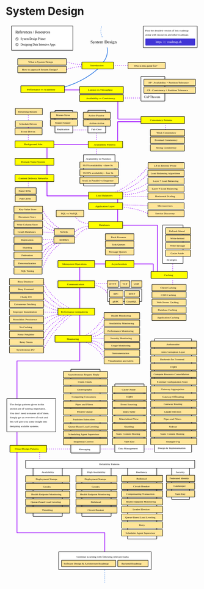 # System Design

<link href="style/main.css" rel="stylesheet">

<svg xmlns="http://www.w3.org/2000/svg" xmlns:xlink="http://www.w3.org/1999/xlink" viewBox="247 116 1238 3593" style="font-family: balsamiq"><path d="M464.78787878787875 2836Q464.78787878787875 2893.5 464.78787878787875 2951" fill="none" stroke="rgb(153,0,255)" stroke-width="4" stroke-linecap="round" stroke-linejoin="round" stroke-dasharray="0.8 12"></path><path d="M424.78787878787875 2838Q860.8939393939391 2838 1297 2838" fill="none" stroke="rgb(153,0,255)" stroke-width="4" stroke-linecap="round" stroke-linejoin="round" stroke-dasharray="0.8 12"></path><path d="M319 2272.666666666667Q319 2823.9469841596074 319 3375.2273016525473" fill="none" stroke="rgb(153,0,255)" stroke-width="4" stroke-linecap="round" stroke-linejoin="round" stroke-dasharray="undefined"></path><path d="M741.9090909090909 2143.4848484848485Q850.386616005732 2185.269755245214 888.8787878787879 2276.8181818181815" fill="none" stroke="rgb(153,0,255)" stroke-width="4" stroke-linecap="round" stroke-linejoin="round" stroke-dasharray="0.8 12"></path><path d="M766.9090909090909 2144.242424242424Q848.8369196298547 2165.3680323802046 884.3333333333333 2228.333333333333" fill="none" stroke="rgb(153,0,255)" stroke-width="4" stroke-linecap="round" stroke-linejoin="round" stroke-dasharray="0.8 12"></path><path d="M776 2141.212121212121Q845.7166266873214 2141.8418456742347 886.6060606060605 2185.151515151515" fill="none" stroke="rgb(153,0,255)" stroke-width="4" stroke-linecap="round" stroke-linejoin="round" stroke-dasharray="0.8 12"></path><path d="M745.6969696969696 2114.6969696969695Q837.8003264165981 2070.3272732986907 886.6060606060605 1972.2727272727273" fill="none" stroke="rgb(153,0,255)" stroke-width="4" stroke-linecap="round" stroke-linejoin="round" stroke-dasharray="0.8 12"></path><path d="M757.8181818181818 2114.6969696969695Q843.6684190243075 2102.5521384058934 885.090909090909 2023.7878787878788" fill="none" stroke="rgb(153,0,255)" stroke-width="4" stroke-linecap="round" stroke-linejoin="round" stroke-dasharray="0.8 12"></path><path d="M772.9696969696969 2120.7575757575755Q841.0780880319513 2119.547031848864 885.090909090909 2076.8181818181815" fill="none" stroke="rgb(153,0,255)" stroke-width="4" stroke-linecap="round" stroke-linejoin="round" stroke-dasharray="0.8 12"></path><path d="M776 2131.3636363636365Q840.278650566838 2129.446568078086 904.5573011336762 2127.529499792535" fill="none" stroke="rgb(153,0,255)" stroke-width="4" stroke-linecap="round" stroke-linejoin="round" stroke-dasharray="0.8 12"></path><path d="M484.5567110446845 2209.1219128312077Q537.0389226598923 2082.138636306932 674.0714194772205 1974.0992284133338" fill="none" stroke="rgb(153,0,255)" stroke-width="4" stroke-linecap="round" stroke-linejoin="round" stroke-dasharray="0.8 12"></path><path d="M482.5567110446845 2159.1219128312077Q535.343706773731 2053.461994211986 659.4643654442305 1969.230210402337" fill="none" stroke="rgb(153,0,255)" stroke-width="4" stroke-linecap="round" stroke-linejoin="round" stroke-dasharray="0.8 12"></path><path d="M483.5567110446845 2114.1185466076086Q533.8999066747089 2017.6811902329334 651.3493354259027 1969.230210402337" fill="none" stroke="rgb(153,0,255)" stroke-width="4" stroke-linecap="round" stroke-linejoin="round" stroke-dasharray="0.8 12"></path><path d="M482.5567110446845 2060.1185466076086Q533.0491347207163 1992.9833222847024 628.6272513745848 1970.8532164060025" fill="none" stroke="rgb(153,0,255)" stroke-width="4" stroke-linecap="round" stroke-linejoin="round" stroke-dasharray="0.8 12"></path><path d="M479.31069903735334 2008.1823544903104Q544.1106575426805 1974.1265607445998 623.7582333635881 1969.230210402337" fill="none" stroke="rgb(153,0,255)" stroke-width="4" stroke-linecap="round" stroke-linejoin="round" stroke-dasharray="0.8 12"></path><path d="M485.5567110446845 1758.2490890229517Q541.6514893786986 1882.4032853573233 687.9621463757671 1949.3862250828558" fill="none" stroke="rgb(153,0,255)" stroke-width="4" stroke-linecap="round" stroke-linejoin="round" stroke-dasharray="0.8 12"></path><path d="M482.5567110446845 1801.2490890229517Q530.6887634798072 1898.4890253172216 649.018852670716 1947.6930384000275" fill="none" stroke="rgb(153,0,255)" stroke-width="4" stroke-linecap="round" stroke-linejoin="round" stroke-dasharray="0.8 12"></path><path d="M478.5151480061961 1853.2549423228297Q530.6168155643716 1926.4035844124423 633.7801725252613 1951.0794117656842" fill="none" stroke="rgb(153,0,255)" stroke-width="4" stroke-linecap="round" stroke-linejoin="round" stroke-dasharray="0.8 12"></path><path d="M484.17971704835 1905.9329762593802Q529.2274129175122 1941.9534178043496 609.1511793305981 1954.623156369347" fill="none" stroke="rgb(153,0,255)" stroke-width="4" stroke-linecap="round" stroke-linejoin="round" stroke-dasharray="0.8 12"></path><path d="M465.5151480061961 1958.2549423228297Q538.1446666702299 1960.4965643552523 610.7741853342637 1962.738186387675" fill="none" stroke="rgb(153,0,255)" stroke-width="4" stroke-linecap="round" stroke-linejoin="round" stroke-dasharray="0.8 12"></path><path d="M794.9853667503047 1785.019028986296Q871.9915150613789 1786.3895804757851 903.7267689958971 1843.4472451182562" fill="none" stroke="rgb(153,0,255)" stroke-width="4" stroke-linecap="round" stroke-linejoin="round" stroke-dasharray="0.8 12"></path><path d="M793.3623607466392 1773.6579869606371Q856.4598309401576 1774.593743376586 919.5573011336762 1775.5294997925348" fill="none" stroke="rgb(153,0,255)" stroke-width="4" stroke-linecap="round" stroke-linejoin="round" stroke-dasharray="0.8 12"></path><path d="M723 1650.6666666666667Q723 1961.2627918796497 723 2271.858917092633" fill="none" stroke="rgb(153,0,255)" stroke-width="4" stroke-linecap="round" stroke-linejoin="round" stroke-dasharray="undefined"></path><path d="M746 1650Q970.6024815929584 1650 1195 1650" fill="none" stroke="rgb(153,0,255)" stroke-width="4" stroke-linecap="round" stroke-linejoin="round" stroke-dasharray="undefined"></path><path d="M1196 1650.6666666666667Q1196 1680.8333333333335 1196 1711" fill="none" stroke="rgb(153,0,255)" stroke-width="4" stroke-linecap="round" stroke-linejoin="round" stroke-dasharray="undefined"></path><path d="M979 1571.6666666666667Q979 1611 979 1650.3333333333333" fill="none" stroke="rgb(153,0,255)" stroke-width="4" stroke-linecap="round" stroke-linejoin="round" stroke-dasharray="0.8 12"></path><path d="M1222 1403Q1222 1550.5 1222 1698" fill="none" stroke="rgb(153,0,255)" stroke-width="4" stroke-linecap="round" stroke-linejoin="round" stroke-dasharray="undefined"></path><path d="M947 1402Q1084.492629386246 1402 1222 1402" fill="none" stroke="rgb(153,0,255)" stroke-width="4" stroke-linecap="round" stroke-linejoin="round" stroke-dasharray="undefined"></path><path d="M1321 1626Q1321 1714.209149844964 1321 1802.418299689928" fill="none" stroke="rgb(153,0,255)" stroke-width="4" stroke-linecap="round" stroke-linejoin="round" stroke-dasharray="0.8 12"></path><g class="clickable-group" data-group-id="100-caching:client-caching"><rect x="1187.35" y="1781.35" width="220.3" height="41.3" rx="2" fill="rgb(255,229,153)" fill-opacity="1" stroke="rgb(0,0,0)" stroke-width="2.7"></rect><text x="1241" y="1807.5" fill="rgb(0,0,0)" font-style="normal" font-weight="normal" font-size="17px"><tspan>Client Caching</tspan></text></g><path d="M685.5713097023082 1503.8422715058941Q713.8694984646376 1431.1321549257175 813.3742793957689 1410.8946571833771" fill="none" stroke="rgb(153,0,255)" stroke-width="4" stroke-linecap="round" stroke-linejoin="round" stroke-dasharray="0.8 12"></path><path d="M473.09895630383306 1445Q521.2325422922793 1447.1198403975513 569.3661282807255 1449.2396807951027" fill="none" stroke="rgb(153,0,255)" stroke-width="4" stroke-linecap="round" stroke-linejoin="round" stroke-dasharray="0.8 12"></path><path d="M686.401199115902 1325.4160475832055Q700.7777371798961 1388.583845311813 797.6063805374847 1393.4669794979052" fill="none" stroke="rgb(153,0,255)" stroke-width="4" stroke-linecap="round" stroke-linejoin="round" stroke-dasharray="0.8 12"></path><path d="M477.07829278539646 1700.0729188848265Q511.77909625413133 1575.410397818491 614.1594930963596 1507.9917185738636" fill="none" stroke="rgb(153,0,255)" stroke-width="4" stroke-linecap="round" stroke-linejoin="round" stroke-dasharray="0.8 12"></path><path d="M473.07829278539646 1649.0729188848265Q506.55473203312584 1554.6085338809667 589.2628106885426 1507.9917185738636" fill="none" stroke="rgb(153,0,255)" stroke-width="4" stroke-linecap="round" stroke-linejoin="round" stroke-dasharray="0.8 12"></path><path d="M472.75873513102084 1599.4861892535587Q512.9315855967744 1528.382702200867 585.8795562554542 1502.6159843484886" fill="none" stroke="rgb(153,0,255)" stroke-width="4" stroke-linecap="round" stroke-linejoin="round" stroke-dasharray="0.8 12"></path><path d="M469.75873513102084 1549.4861892535587Q519.6966385978506 1503.0596390227797 584.2565502517886 1500.992978344823" fill="none" stroke="rgb(153,0,255)" stroke-width="4" stroke-linecap="round" stroke-linejoin="round" stroke-dasharray="0.8 12"></path><path d="M479.7174080941477 1290.5606922122615Q517.7076656106301 1380.8988655956443 614.1594930963596 1436.6212290047881" fill="none" stroke="rgb(153,0,255)" stroke-width="4" stroke-linecap="round" stroke-linejoin="round" stroke-dasharray="0.8 12"></path><path d="M478.05762926695985 1338.694278200708Q509.24343578933207 1399.5797384582027 579.3041377254157 1433.3016713504126" fill="none" stroke="rgb(153,0,255)" stroke-width="4" stroke-linecap="round" stroke-linejoin="round" stroke-dasharray="0.8 12"></path><path d="M476.39785043977207 1391.8072006707175Q514.5918368011046 1430.8311151297753 575.9845800710401 1439.9407866591637" fill="none" stroke="rgb(153,0,255)" stroke-width="4" stroke-linecap="round" stroke-linejoin="round" stroke-dasharray="0.8 12"></path><path d="M684.7414202887143 1451.5592384494782Q717.9571273247858 1409.700149293775 800.9259381918604 1405.08543128822" fill="none" stroke="rgb(153,0,255)" stroke-width="4" stroke-linecap="round" stroke-linejoin="round" stroke-dasharray="0.8 12"></path><path d="M464.77939864945745 1493.0537091291733Q526.1409804542885 1492.1543257260016 587.5025622591197 1491.2549423228297" fill="none" stroke="rgb(153,0,255)" stroke-width="4" stroke-linecap="round" stroke-linejoin="round" stroke-dasharray="0.8 12"></path><path d="M797.1878845072713 1389.3175324299357Q803.0291182923035 1395.1587662149677 808.8703520773356 1401" fill="none" stroke="rgb(153,0,255)" stroke-width="4" stroke-linecap="round" stroke-linejoin="round" stroke-dasharray="0.8 12"></path><path d="M970.2010516591098 1283.9239614394041Q1086.4907949511928 1289.2860809316562 1166.1569105615722 1328.291325719207" fill="none" stroke="rgb(153,0,255)" stroke-width="4" stroke-linecap="round" stroke-linejoin="round" stroke-dasharray="0.8 12"></path><path d="M975.7469721940852 1270.9834801911284Q1073.8086621357104 1272.9917400955642 1171.8703520773356 1275" fill="none" stroke="rgb(153,0,255)" stroke-width="4" stroke-linecap="round" stroke-linejoin="round" stroke-dasharray="0.8 12"></path><path d="M967 1226Q967 1315.096454355668 967 1404.1929087113358" fill="none" stroke="rgb(153,0,255)" stroke-width="4" stroke-linecap="round" stroke-linejoin="round" stroke-dasharray="undefined"></path><path d="M930.4552878251197 1199.4324337714243Q1083.9994551760608 1130.2083557552028 1172.62715118571 1012.7197757605875" fill="none" stroke="rgb(153,0,255)" stroke-width="4" stroke-linecap="round" stroke-linejoin="round" stroke-dasharray="0.8 12"></path><path d="M952.6389699650211 1199.4324337714243Q1086.2012496167017 1154.6665254129493 1169.7785110073849 1064.308270383247" fill="none" stroke="rgb(153,0,255)" stroke-width="4" stroke-linecap="round" stroke-linejoin="round" stroke-dasharray="0.8 12"></path><path d="M976.6712922832477 1199.4324337714243Q1096.8844197384649 1179.8011677746854 1180.7785110073849 1114.308270383247" fill="none" stroke="rgb(153,0,255)" stroke-width="4" stroke-linecap="round" stroke-linejoin="round" stroke-dasharray="0.8 12"></path><path d="M965.579451213297 1206.8269944847248Q1080.9536135473095 1210.1659401859695 1170.7785110073849 1164.308270383247" fill="none" stroke="rgb(153,0,255)" stroke-width="4" stroke-linecap="round" stroke-linejoin="round" stroke-dasharray="0.8 12"></path><path d="M989 1218Q1085.4351760386678 1218 1181.8703520773356 1218" fill="none" stroke="rgb(153,0,255)" stroke-width="4" stroke-linecap="round" stroke-linejoin="round" stroke-dasharray="0.8 12"></path><path d="M511.9716968431851 1213Q671.9655475754381 1213 831.9593983076911 1213" fill="none" stroke="rgb(153,0,255)" stroke-width="4" stroke-linecap="round" stroke-linejoin="round" stroke-dasharray="undefined"></path><path d="M392 1110.03683781481Q392 1146.2063233780498 392 1182.3758089412895" fill="none" stroke="rgb(153,0,255)" stroke-width="4" stroke-linecap="round" stroke-linejoin="round" stroke-dasharray="0.8 12"></path><path d="M512 894Q512 1053.3356864150485 512 1212.671372830097" fill="none" stroke="rgb(153,0,255)" stroke-width="4" stroke-linecap="round" stroke-linejoin="round" stroke-dasharray="undefined"></path><path d="M659 790Q740.4796991538456 790 821.9593983076911 790" fill="none" stroke="rgb(153,0,255)" stroke-width="4" stroke-linecap="round" stroke-linejoin="round" stroke-dasharray="0.8 12"></path><path d="M392 660.03683781481Q392 767.80511653925 392 875.5733952636899" fill="none" stroke="rgb(153,0,255)" stroke-width="4" stroke-linecap="round" stroke-linejoin="round" stroke-dasharray="0.8 12"></path><path d="M447.05202383944254 882Q630.5057110735668 882 813.9593983076911 882" fill="none" stroke="rgb(153,0,255)" stroke-width="4" stroke-linecap="round" stroke-linejoin="round" stroke-dasharray="undefined"></path><path d="M831 785.378918531447Q831 891.7700214370775 831 998.161124342708" fill="none" stroke="rgb(153,0,255)" stroke-width="4" stroke-linecap="round" stroke-linejoin="round" stroke-dasharray="0.8 12"></path><path d="M967 739Q967 808.8987617634668 967 878.7975235269338" fill="none" stroke="rgb(153,0,255)" stroke-width="4" stroke-linecap="round" stroke-linejoin="round" stroke-dasharray="undefined"></path><path d="M966.9885096442663 737Q1052.9739539759787 737 1138.9593983076911 737" fill="none" stroke="rgb(153,0,255)" stroke-width="4" stroke-linecap="round" stroke-linejoin="round" stroke-dasharray="undefined"></path><path d="M1274 735Q1274 771.9837463299316 1274 808.9674926598631" fill="none" stroke="rgb(153,0,255)" stroke-width="4" stroke-linecap="round" stroke-linejoin="round" stroke-dasharray="0.8 12"></path><path d="M968.4310785816685 720Q1056.1952384446797 720 1143.9593983076911 720" fill="none" stroke="rgb(153,0,255)" stroke-width="4" stroke-linecap="round" stroke-linejoin="round" stroke-dasharray="undefined"></path><path d="M978 585Q1059.4796991538456 585 1140.9593983076911 585" fill="none" stroke="rgb(153,0,255)" stroke-width="4" stroke-linecap="round" stroke-linejoin="round" stroke-dasharray="0.8 12"></path><path d="M968 592Q968 655.2234244568931 968 718.4468489137862" fill="none" stroke="rgb(153,0,255)" stroke-width="4" stroke-linecap="round" stroke-linejoin="round" stroke-dasharray="undefined"></path><path d="M594 533Q675.4796991538456 533 756.9593983076911 533" fill="none" stroke="rgb(153,0,255)" stroke-width="4" stroke-linecap="round" stroke-linejoin="round" stroke-dasharray="undefined"></path><path d="M852.9819203652737 385.73578940769187Q744.7188606293142 487.65280328182666 582.7852759457136 526.0589086090104" fill="none" stroke="rgb(43,120,228)" stroke-width="4" stroke-linecap="round" stroke-linejoin="round" stroke-dasharray="undefined"></path><path d="M902 377Q983.4796991538456 377 1064.9593983076911 377" fill="none" stroke="rgb(153,0,255)" stroke-width="4" stroke-linecap="round" stroke-linejoin="round" stroke-dasharray="0.8 12"></path><path d="M634.0764510184608 349.90861003714247Q687.7050182713803 373.0505649931553 752.9643779558232 369.3149988628567" fill="none" stroke="rgb(153,0,255)" stroke-width="4" stroke-linecap="round" stroke-linejoin="round" stroke-dasharray="0.8 12"></path><path d="M628.1052544567026 405.1421782334061Q695.5376258125802 379.7640049701552 772.9067710793397 381.76459284593363" fill="none" stroke="rgb(153,0,255)" stroke-width="4" stroke-linecap="round" stroke-linejoin="round" stroke-dasharray="0.8 12"></path><path d="M899.2586937189001 261.83346075120846Q909.2532500901924 324.4687217960713 857.4603177865924 373.7933962841754" fill="none" stroke="rgb(43,120,228)" stroke-width="4" stroke-linecap="round" stroke-linejoin="round" stroke-dasharray="undefined"></path><g class="clickable-group done" data-group-id="101-introduction:how-to-approach-system-design"><rect x="323.35" y="381.35" width="313.3" height="41.3" rx="2" fill="rgb(255,229,153)" fill-opacity="1" stroke="rgb(0,0,0)" stroke-width="2.7"></rect><text x="351" y="407.5" fill="rgb(0,0,0)" font-style="normal" font-weight="normal" font-size="17px"><tspan>How to approach System Design?</tspan></text></g><g class="clickable-group done" data-group-id="100-introduction:what-is-system-design"><rect x="323.35" y="332.35" width="313.3" height="41.3" rx="2" fill="rgb(255,229,153)" fill-opacity="1" stroke="rgb(0,0,0)" stroke-width="2.7"></rect><text x="392" y="359" fill="rgb(0,0,0)" font-style="normal" font-weight="normal" font-size="17px"><tspan>What is System Design</tspan></text></g><text x="792" y="233" fill="rgb(0,0,0)" font-style="normal" font-weight="normal" font-size="28px"><tspan>System Design</tspan></text><g><rect x="1131.35" y="123.35" width="347.3" height="138.3" rx="2" fill="rgb(255,255,255)" fill-opacity="1" stroke="rgb(0,0,0)" stroke-width="2.7"></rect><text x="1144" y="157.5" fill="rgb(0,0,0)" font-style="normal" font-weight="normal" font-size="17px"><tspan>Find the detailed version of this roadmap</tspan></text><text x="1144" y="185.5" fill="rgb(0,0,0)" font-style="normal" font-weight="normal" font-size="17px"><tspan>along with resources and other roadmaps</tspan></text><g class="clickable-group" data-group-id="ext_link:roadmap.sh"><rect x="1146.35" y="204.35" width="317.3" height="42.3" rx="2" fill="rgb(65,53,214)" fill-opacity="1" stroke="rgb(65,53,214)" stroke-width="2.7"></rect><text x="1286" y="232.5" fill="rgb(255,255,255)" font-style="normal" font-weight="normal" font-size="20px"><tspan>roadmap.sh</tspan></text><text x="1211" y="232.5" fill="rgb(255,255,255)" font-style="normal" font-weight="normal" font-size="20px"><tspan>https</tspan></text><text x="1258" y="230" fill="rgb(255,255,255)" font-style="normal" font-weight="normal" font-size="20px"><tspan>:</tspan></text><text x="1265" y="233.5" fill="rgb(255,255,255)" font-style="normal" font-weight="normal" font-size="20px"><tspan>/</tspan></text><text x="1273" y="233.5" fill="rgb(255,255,255)" font-style="normal" font-weight="normal" font-size="20px"><tspan>/</tspan></text></g></g><path d="M862.8135525490823 128.6951290717367Q851.7438721087574 160.7754958839657 868 194" fill="none" stroke="rgb(43,120,228)" stroke-width="4" stroke-linecap="round" stroke-linejoin="round" stroke-dasharray="0.8 12"></path><g class="clickable-group done" data-group-id="100-introduction"><rect x="736.35" y="354.35" width="204.3" height="44.3" rx="2" fill="rgb(255,255,0)" fill-opacity="1" stroke="rgb(0,0,0)" stroke-width="2.7"></rect><text x="792" y="382.5" fill="rgb(0,0,0)" font-style="normal" font-weight="normal" font-size="17px"><tspan>Introduction</tspan></text></g><g class="clickable-group done" data-group-id="102-introduction:who-is-this-guide-for"><rect x="1033.35" y="356.35" width="239.3" height="41.3" rx="2" fill="rgb(255,229,153)" fill-opacity="1" stroke="rgb(0,0,0)" stroke-width="2.7"></rect><text x="1071" y="383" fill="rgb(0,0,0)" font-style="normal" font-weight="normal" font-size="17px"><tspan>Who is this guide for?</tspan></text></g><g class="clickable-group done" data-group-id="101-performance-vs-scalability"><rect x="343.35" y="506.35" width="281.3" height="44.3" rx="2" fill="rgb(255,255,0)" fill-opacity="1" stroke="rgb(0,0,0)" stroke-width="2.7"></rect><text x="383" y="535" fill="rgb(0,0,0)" font-style="normal" font-weight="normal" font-size="17px"><tspan>Performance vs Scalability</tspan></text></g><g class="clickable-group done" data-group-id="102-latency-vs-throughput"><rect x="722.35" y="511.35" width="281.3" height="44.3" rx="2" fill="rgb(255,255,0)" fill-opacity="1" stroke="rgb(0,0,0)" stroke-width="2.7"></rect><text x="776" y="539.5" fill="rgb(0,0,0)" font-style="normal" font-weight="normal" font-size="17px"><tspan>Latency vs Throughput</tspan></text></g><g class="clickable-group" data-group-id="103-availability-vs-consistency"><rect x="722.35" y="563.35" width="281.3" height="44.3" rx="2" fill="rgb(255,255,0)" fill-opacity="1" stroke="rgb(0,0,0)" stroke-width="2.7"></rect><text x="764" y="592" fill="rgb(0,0,0)" font-style="normal" font-weight="normal" font-size="17px"><tspan>Availability vs Consistency</tspan></text></g><g class="clickable-group" data-group-id="100-availability-vs-consistency:cap-theorem"><rect x="1116.35" y="447.35" width="154.3" height="157.3" rx="2" fill="rgb(255,255,255)" fill-opacity="1" stroke="rgb(0,0,0)" stroke-width="2.7"></rect><text x="1137" y="586" fill="rgb(0,0,0)" font-style="normal" font-weight="normal" font-size="18px"><tspan>CAP Theorem</tspan></text><rect x="1135.35" y="513.35" width="332.3" height="41.3" rx="2" fill="rgb(255,229,153)" fill-opacity="1" stroke="rgb(0,0,0)" stroke-width="2.7"></rect><text x="1155" y="540" fill="rgb(0,0,0)" font-style="normal" font-weight="normal" font-size="17px"><tspan>CP - Consistency + Partition Tolerance</tspan></text><rect x="1135.35" y="464.35" width="332.3" height="41.3" rx="2" fill="rgb(255,229,153)" fill-opacity="1" stroke="rgb(0,0,0)" stroke-width="2.7"></rect><text x="1163" y="491" fill="rgb(0,0,0)" font-style="normal" font-weight="normal" font-size="17px"><tspan>AP - Availability + Partition Tolerance</tspan></text></g><g class="clickable-group done" data-group-id="104-consistency-patterns"><rect x="1116.35" y="704.35" width="281.3" height="44.3" rx="2" fill="rgb(255,255,0)" fill-opacity="1" stroke="rgb(0,0,0)" stroke-width="2.7"></rect><text x="1176" y="733" fill="rgb(0,0,0)" font-style="normal" font-weight="normal" font-size="17px"><tspan>Consistency Patterns</tspan></text></g><g class="clickable-group done" data-group-id="100-consistency-patterns:weak-consistency"><rect x="1177.35" y="787.35" width="220.3" height="41.3" rx="2" fill="rgb(255,229,153)" fill-opacity="1" stroke="rgb(0,0,0)" stroke-width="2.7"></rect><text x="1217" y="814" fill="rgb(0,0,0)" font-style="normal" font-weight="normal" font-size="17px"><tspan>Weak Consistency</tspan></text></g><g class="clickable-group done" data-group-id="101-consistency-patterns:eventual-consistency"><rect x="1177.35" y="835.35" width="220.3" height="41.3" rx="2" fill="rgb(255,229,153)" fill-opacity="1" stroke="rgb(0,0,0)" stroke-width="2.7"></rect><text x="1205" y="861.5" fill="rgb(0,0,0)" font-style="normal" font-weight="normal" font-size="17px"><tspan>Eventual Consistency</tspan></text></g><g class="clickable-group done" data-group-id="102-consistency-patterns:strong-consistency"><rect x="1177.35" y="884.35" width="220.3" height="41.3" rx="2" fill="rgb(255,229,153)" fill-opacity="1" stroke="rgb(0,0,0)" stroke-width="2.7"></rect><text x="1213" y="910.5" fill="rgb(0,0,0)" font-style="normal" font-weight="normal" font-size="17px"><tspan>Strong Consistency</tspan></text></g><g class="clickable-group done" data-group-id="105-availability-patterns"><rect x="777.35" y="861.35" width="221.3" height="44.3" rx="2" fill="rgb(255,255,0)" fill-opacity="1" stroke="rgb(0,0,0)" stroke-width="2.7"></rect><text x="814" y="890" fill="rgb(0,0,0)" font-style="normal" font-weight="normal" font-size="17px"><tspan>Availability Patterns</tspan></text></g><g class="clickable-group done" data-group-id="100-availability-patterns:fail-over"><rect x="775.35" y="664.35" width="114.3" height="144.3" rx="2" fill="rgb(255,255,255)" fill-opacity="1" stroke="rgb(0,0,0)" stroke-width="2.7"></rect><text x="797" y="792.5" fill="rgb(0,0,0)" font-style="normal" font-weight="normal" font-size="17px"><tspan>Fail-Over</tspan></text><rect x="745.35" y="676.35" width="174.3" height="41.3" rx="2" fill="rgb(255,229,153)" fill-opacity="1" stroke="rgb(0,0,0)" stroke-width="2.7"></rect><text x="778" y="703" fill="rgb(0,0,0)" font-style="normal" font-weight="normal" font-size="17px"><tspan>Active-Passive</tspan></text><rect x="745.35" y="724.35" width="174.3" height="41.3" rx="2" fill="rgb(255,229,153)" fill-opacity="1" stroke="rgb(0,0,0)" stroke-width="2.7"></rect><text x="784" y="751" fill="rgb(0,0,0)" font-style="normal" font-weight="normal" font-size="17px"><tspan>Active-Active</tspan></text></g><g class="clickable-group done" data-group-id="101-availability-patterns:replication"><rect x="563.35" y="665.35" width="114.3" height="143.3" rx="2" fill="rgb(255,255,255)" fill-opacity="1" stroke="rgb(0,0,0)" stroke-width="2.7"></rect><text x="577" y="792.5" fill="rgb(0,0,0)" font-style="normal" font-weight="normal" font-size="17px"><tspan>Replication</tspan></text><rect x="533.35" y="675.35" width="174.3" height="41.3" rx="2" fill="rgb(255,229,153)" fill-opacity="1" stroke="rgb(0,0,0)" stroke-width="2.7"></rect><text x="570" y="701.5" fill="rgb(0,0,0)" font-style="normal" font-weight="normal" font-size="17px"><tspan>Master-Slave</tspan></text><rect x="533.35" y="723.35" width="174.3" height="41.3" rx="2" fill="rgb(255,229,153)" fill-opacity="1" stroke="rgb(0,0,0)" stroke-width="2.7"></rect><text x="564" y="749.5" fill="rgb(0,0,0)" font-style="normal" font-weight="normal" font-size="17px"><tspan>Master-Master</tspan></text></g><g class="clickable-group done" data-group-id="102-availability-patterns:availability-in-numbers"><rect x="746.35" y="949.35" width="203.3" height="200.3" rx="2" fill="rgb(255,255,255)" fill-opacity="1" stroke="rgb(0,0,0)" stroke-width="2.7"></rect><text x="762" y="980" fill="rgb(0,0,0)" font-style="normal" font-weight="normal" font-size="17px"><tspan>Availability in Numbers</tspan></text><rect x="723.35" y="995.35" width="248.3" height="41.3" rx="2" fill="rgb(255,229,153)" fill-opacity="1" stroke="rgb(0,0,0)" stroke-width="2.7"></rect><text x="743" y="1023.5" fill="rgb(0,0,0)" font-style="normal" font-weight="normal" font-size="17px"><tspan>99.9% availability - three 9s</tspan></text><rect x="723.35" y="1043.35" width="248.3" height="41.3" rx="2" fill="rgb(255,229,153)" fill-opacity="1" stroke="rgb(0,0,0)" stroke-width="2.7"></rect><text x="744" y="1071.5" fill="rgb(0,0,0)" font-style="normal" font-weight="normal" font-size="17px"><tspan>99.99% availability - four 9s</tspan></text><rect x="723.35" y="1092.35" width="248.3" height="41.3" rx="2" fill="rgb(255,229,153)" fill-opacity="1" stroke="rgb(0,0,0)" stroke-width="2.7"></rect><text x="737" y="1120" fill="rgb(0,0,0)" font-style="normal" font-weight="normal" font-size="17px"><tspan>Avail. in Parallel vs Sequence</tspan></text></g><g class="clickable-group done" data-group-id="106-background-jobs"><rect x="306.35" y="860.35" width="250.3" height="44.3" rx="2" fill="rgb(255,255,0)" fill-opacity="1" stroke="rgb(0,0,0)" stroke-width="2.7"></rect><text x="365" y="888.5" fill="rgb(0,0,0)" font-style="normal" font-weight="normal" font-size="17px"><tspan>Background Jobs</tspan></text></g><g class="clickable-group done" data-group-id="100-background-jobs:event-driven"><rect x="306.35" y="779.35" width="174.3" height="41.3" rx="2" fill="rgb(255,229,153)" fill-opacity="1" stroke="rgb(0,0,0)" stroke-width="2.7"></rect><text x="344" y="805.5" fill="rgb(0,0,0)" font-style="normal" font-weight="normal" font-size="17px"><tspan>Event-Driven</tspan></text></g><g class="clickable-group done" data-group-id="101-background-jobs:schedule-driven"><rect x="308.35" y="731.35" width="174.3" height="41.3" rx="2" fill="rgb(255,229,153)" fill-opacity="1" stroke="rgb(0,0,0)" stroke-width="2.7"></rect><text x="333" y="757.5" fill="rgb(0,0,0)" font-style="normal" font-weight="normal" font-size="17px"><tspan>Schedule Driven</tspan></text></g><g class="clickable-group done" data-group-id="102-background-jobs:returning-results"><rect x="308.35" y="651.35" width="174.3" height="41.3" rx="2" fill="rgb(255,229,153)" fill-opacity="1" stroke="rgb(0,0,0)" stroke-width="2.7"></rect><text x="327" y="677.5" fill="rgb(0,0,0)" font-style="normal" font-weight="normal" font-size="17px"><tspan>Returning Results</tspan></text></g><g class="clickable-group" data-group-id="107-domain-name-system"><rect x="306.35" y="972.35" width="250.3" height="44.3" rx="2" fill="rgb(255,255,0)" fill-opacity="1" stroke="rgb(0,0,0)" stroke-width="2.7"></rect><text x="346" y="1001" fill="rgb(0,0,0)" font-style="normal" font-weight="normal" font-size="17px"><tspan>Domain Name System</tspan></text></g><g class="clickable-group done" data-group-id="108-content-delivery-networks"><rect x="306.35" y="1077.35" width="250.3" height="44.3" rx="2" fill="rgb(255,255,0)" fill-opacity="1" stroke="rgb(0,0,0)" stroke-width="2.7"></rect><text x="330" y="1106" fill="rgb(0,0,0)" font-style="normal" font-weight="normal" font-size="17px"><tspan>Content Delivery Networks</tspan></text></g><g class="clickable-group done" data-group-id="100-content-delivery-networks:push-cdns"><rect x="307.35" y="1161.35" width="135.3" height="41.3" rx="2" fill="rgb(255,229,153)" fill-opacity="1" stroke="rgb(0,0,0)" stroke-width="2.7"></rect><text x="330" y="1188" fill="rgb(0,0,0)" font-style="normal" font-weight="normal" font-size="17px"><tspan>Push CDNs</tspan></text></g><g class="clickable-group done" data-group-id="101-content-delivery-networks:pull-cdns"><rect x="307.35" y="1209.35" width="135.3" height="41.3" rx="2" fill="rgb(255,229,153)" fill-opacity="1" stroke="rgb(0,0,0)" stroke-width="2.7"></rect><text x="335" y="1236" fill="rgb(0,0,0)" font-style="normal" font-weight="normal" font-size="17px"><tspan>Pull CDNs</tspan></text></g><g class="clickable-group" data-group-id="109-load-balancers"><rect x="779.35" y="1189.35" width="219.3" height="44.3" rx="2" fill="rgb(255,255,0)" fill-opacity="1" stroke="rgb(0,0,0)" stroke-width="2.7"></rect><text x="828" y="1217.5" fill="rgb(0,0,0)" font-style="normal" font-weight="normal" font-size="17px"><tspan>Load Balancers</tspan></text></g><g class="clickable-group" data-group-id="103-load-balancers:load-balancing-algorithms"><rect x="1161.35" y="1048.35" width="233.3" height="41.3" rx="2" fill="rgb(255,229,153)" fill-opacity="1" stroke="rgb(0,0,0)" stroke-width="2.7"></rect><text x="1180" y="1075" fill="rgb(0,0,0)" font-style="normal" font-weight="normal" font-size="17px"><tspan>Load Balancing Algorithms</tspan></text></g><g class="clickable-group" data-group-id="102-load-balancers:layer-7-load-balancing"><rect x="1161.35" y="1097.35" width="233.3" height="41.3" rx="2" fill="rgb(255,229,153)" fill-opacity="1" stroke="rgb(0,0,0)" stroke-width="2.7"></rect><text x="1194" y="1123.5" fill="rgb(0,0,0)" font-style="normal" font-weight="normal" font-size="17px"><tspan>Layer 7 Load Balancing</tspan></text></g><g class="clickable-group" data-group-id="101-load-balancers:layer-4-load-balancing"><rect x="1161.35" y="1146.35" width="233.3" height="41.3" rx="2" fill="rgb(255,229,153)" fill-opacity="1" stroke="rgb(0,0,0)" stroke-width="2.7"></rect><text x="1187" y="1172.5" fill="rgb(0,0,0)" font-style="normal" font-weight="normal" font-size="17px"><tspan>Layer-4 Load Balancing</tspan></text></g><g class="clickable-group done" data-group-id="100-load-balancers:horizontal-scaling"><rect x="1161.35" y="1194.35" width="233.3" height="41.3" rx="2" fill="rgb(255,229,153)" fill-opacity="1" stroke="rgb(0,0,0)" stroke-width="2.7"></rect><text x="1208" y="1220.5" fill="rgb(0,0,0)" font-style="normal" font-weight="normal" font-size="17px"><tspan>Horizontal Scaling</tspan></text></g><g class="clickable-group" data-group-id="104-load-balancers:lb-vs-reverse-proxy"><rect x="1162.35" y="999.35" width="233.3" height="41.3" rx="2" fill="rgb(255,229,153)" fill-opacity="1" stroke="rgb(0,0,0)" stroke-width="2.7"></rect><text x="1200" y="1026" fill="rgb(0,0,0)" font-style="normal" font-weight="normal" font-size="17px"><tspan>LB vs Reverse Proxy</tspan></text></g><g class="clickable-group" data-group-id="110-application-layer"><rect x="779.35" y="1256.35" width="219.3" height="44.3" rx="2" fill="rgb(255,255,0)" fill-opacity="1" stroke="rgb(0,0,0)" stroke-width="2.7"></rect><text x="823" y="1285" fill="rgb(0,0,0)" font-style="normal" font-weight="normal" font-size="17px"><tspan>Application Layer</tspan></text></g><g class="clickable-group" data-group-id="100-application-layer:microservices"><rect x="1161.35" y="1257.35" width="233.3" height="41.3" rx="2" fill="rgb(255,229,153)" fill-opacity="1" stroke="rgb(0,0,0)" stroke-width="2.7"></rect><text x="1224" y="1283.5" fill="rgb(0,0,0)" font-style="normal" font-weight="normal" font-size="17px"><tspan>Microservices</tspan></text></g><g class="clickable-group" data-group-id="101-application-layer:service-discovery"><rect x="1161.35" y="1305.35" width="233.3" height="41.3" rx="2" fill="rgb(255,229,153)" fill-opacity="1" stroke="rgb(0,0,0)" stroke-width="2.7"></rect><text x="1209" y="1331.5" fill="rgb(0,0,0)" font-style="normal" font-weight="normal" font-size="17px"><tspan>Service Discovery</tspan></text></g><g class="clickable-group done" data-group-id="111-databases"><rect x="779.35" y="1378.35" width="219.3" height="44.3" rx="2" fill="rgb(255,255,0)" fill-opacity="1" stroke="rgb(0,0,0)" stroke-width="2.7"></rect><text x="847" y="1406.5" fill="rgb(0,0,0)" font-style="normal" font-weight="normal" font-size="17px"><tspan>Databases</tspan></text></g><g class="clickable-group done" data-group-id="100-databases:rdbms"><rect x="556.35" y="1475.35" width="134.3" height="41.3" rx="2" fill="rgb(255,229,153)" fill-opacity="1" stroke="rgb(0,0,0)" stroke-width="2.7"></rect><text x="593" y="1501.5" fill="rgb(0,0,0)" font-style="normal" font-weight="normal" font-size="17px"><tspan>RDBMS</tspan></text></g><g class="clickable-group done" data-group-id="100-databases:rdbms:replication"><rect x="299.35" y="1476.35" width="181.3" height="41.3" rx="2" fill="rgb(255,229,153)" fill-opacity="1" stroke="rgb(0,0,0)" stroke-width="2.7"></rect><text x="346" y="1502.5" fill="rgb(0,0,0)" font-style="normal" font-weight="normal" font-size="17px"><tspan>Replication</tspan></text></g><g class="clickable-group done" data-group-id="101-databases:rdbms:sharding"><rect x="299.35" y="1525.35" width="181.3" height="41.3" rx="2" fill="rgb(255,229,153)" fill-opacity="1" stroke="rgb(0,0,0)" stroke-width="2.7"></rect><text x="355" y="1551.5" fill="rgb(0,0,0)" font-style="normal" font-weight="normal" font-size="17px"><tspan>Sharding</tspan></text></g><g class="clickable-group done" data-group-id="102-databases:rdbms:federation"><rect x="299.35" y="1574.35" width="181.3" height="41.3" rx="2" fill="rgb(255,229,153)" fill-opacity="1" stroke="rgb(0,0,0)" stroke-width="2.7"></rect><text x="348" y="1600.5" fill="rgb(0,0,0)" font-style="normal" font-weight="normal" font-size="17px"><tspan>Federation</tspan></text></g><g class="clickable-group done" data-group-id="103-databases:rdbms:denormalization"><rect x="299.35" y="1624.35" width="181.3" height="41.3" rx="2" fill="rgb(255,229,153)" fill-opacity="1" stroke="rgb(0,0,0)" stroke-width="2.7"></rect><text x="327" y="1650.5" fill="rgb(0,0,0)" font-style="normal" font-weight="normal" font-size="17px"><tspan>Denormalization</tspan></text></g><g class="clickable-group done" data-group-id="104-databases:rdbms:sql-tuning"><rect x="299.35" y="1674.35" width="181.3" height="41.3" rx="2" fill="rgb(255,229,153)" fill-opacity="1" stroke="rgb(0,0,0)" stroke-width="2.7"></rect><text x="345" y="1701" fill="rgb(0,0,0)" font-style="normal" font-weight="normal" font-size="17px"><tspan>SQL Tuning</tspan></text></g><g class="clickable-group done" data-group-id="101-databases:nosql"><rect x="559.35" y="1424.35" width="128.3" height="41.3" rx="2" fill="rgb(255,229,153)" fill-opacity="1" stroke="rgb(0,0,0)" stroke-width="2.7"></rect><text x="596" y="1451" fill="rgb(0,0,0)" font-style="normal" font-weight="normal" font-size="17px"><tspan>NoSQL</tspan></text></g><g class="clickable-group done" data-group-id="100-databases:nosql:key-value-store"><rect x="299.35" y="1279.35" width="184.3" height="41.3" rx="2" fill="rgb(255,229,153)" fill-opacity="1" stroke="rgb(0,0,0)" stroke-width="2.7"></rect><text x="331" y="1306" fill="rgb(0,0,0)" font-style="normal" font-weight="normal" font-size="17px"><tspan>Key-Value Store</tspan></text></g><g class="clickable-group done" data-group-id="101-databases:nosql:document-store"><rect x="299.35" y="1327.35" width="184.3" height="41.3" rx="2" fill="rgb(255,229,153)" fill-opacity="1" stroke="rgb(0,0,0)" stroke-width="2.7"></rect><text x="329" y="1353.5" fill="rgb(0,0,0)" font-style="normal" font-weight="normal" font-size="17px"><tspan>Document Store</tspan></text></g><g class="clickable-group done" data-group-id="102-databases:nosql:wide-column-store"><rect x="299.35" y="1375.35" width="184.3" height="41.3" rx="2" fill="rgb(255,229,153)" fill-opacity="1" stroke="rgb(0,0,0)" stroke-width="2.7"></rect><text x="318" y="1402" fill="rgb(0,0,0)" font-style="normal" font-weight="normal" font-size="17px"><tspan>Wide Column Store</tspan></text></g><g class="clickable-group done" data-group-id="103-databases:nosql:graph-databases"><rect x="299.35" y="1423.35" width="184.3" height="41.3" rx="2" fill="rgb(255,229,153)" fill-opacity="1" stroke="rgb(0,0,0)" stroke-width="2.7"></rect><text x="324" y="1450" fill="rgb(0,0,0)" font-style="normal" font-weight="normal" font-size="17px"><tspan>Graph Databases</tspan></text></g><g class="clickable-group done" data-group-id="102-databases:sql-vs-nosql"><rect x="571.35" y="1305.35" width="177.3" height="41.3" rx="2" fill="rgb(255,229,153)" fill-opacity="1" stroke="rgb(0,0,0)" stroke-width="2.7"></rect><text x="602" y="1332" fill="rgb(0,0,0)" font-style="normal" font-weight="normal" font-size="17px"><tspan>SQL vs NoSQL</tspan></text></g><g class="clickable-group" data-group-id="112-caching"><rect x="1181.35" y="1698.35" width="233.3" height="44.3" rx="2" fill="rgb(255,255,0)" fill-opacity="1" stroke="rgb(0,0,0)" stroke-width="2.7"></rect><text x="1266" y="1726.5" fill="rgb(0,0,0)" font-style="normal" font-weight="normal" font-size="17px"><tspan>Caching</tspan></text></g><g class="clickable-group done" data-group-id="101-caching:cdn-caching"><rect x="1187.35" y="1828.35" width="220.3" height="41.3" rx="2" fill="rgb(255,229,153)" fill-opacity="1" stroke="rgb(0,0,0)" stroke-width="2.7"></rect><text x="1245" y="1855" fill="rgb(0,0,0)" font-style="normal" font-weight="normal" font-size="17px"><tspan>CDN Caching</tspan></text></g><g class="clickable-group done" data-group-id="102-caching:web-server-caching"><rect x="1187.35" y="1876.35" width="220.3" height="41.3" rx="2" fill="rgb(255,229,153)" fill-opacity="1" stroke="rgb(0,0,0)" stroke-width="2.7"></rect><text x="1219" y="1903" fill="rgb(0,0,0)" font-style="normal" font-weight="normal" font-size="17px"><tspan>Web Server Caching</tspan></text></g><g class="clickable-group" data-group-id="103-caching:database-caching"><rect x="1187.35" y="1924.35" width="220.3" height="41.3" rx="2" fill="rgb(255,229,153)" fill-opacity="1" stroke="rgb(0,0,0)" stroke-width="2.7"></rect><text x="1226" y="1950.5" fill="rgb(0,0,0)" font-style="normal" font-weight="normal" font-size="17px"><tspan>Database Caching</tspan></text></g><g class="clickable-group" data-group-id="104-caching:application-caching"><rect x="1187.35" y="1972.35" width="220.3" height="41.3" rx="2" fill="rgb(255,229,153)" fill-opacity="1" stroke="rgb(0,0,0)" stroke-width="2.7"></rect><text x="1221" y="1999" fill="rgb(0,0,0)" font-style="normal" font-weight="normal" font-size="17px"><tspan>Application Caching</tspan></text></g><g class="clickable-group" data-group-id="105-caching:caching-strategies"><rect x="1256.35" y="1400.35" width="131.3" height="247.3" rx="2" fill="rgb(255,255,255)" fill-opacity="1" stroke="rgb(0,0,0)" stroke-width="2.7"></rect><text x="1282" y="1629.5" fill="rgb(0,0,0)" font-style="normal" font-weight="normal" font-size="17px"><tspan>Strategies</tspan></text></g><g class="clickable-group" data-group-id="100-caching:caching-strategies:cache-aside"><rect x="1275.35" y="1560.35" width="161.3" height="41.3" rx="2" fill="rgb(255,229,153)" fill-opacity="1" stroke="rgb(0,0,0)" stroke-width="2.7"></rect><text x="1307" y="1587" fill="rgb(0,0,0)" font-style="normal" font-weight="normal" font-size="17px"><tspan>Cache Aside</tspan></text></g><g class="clickable-group" data-group-id="101-caching:caching-strategies:write-through"><rect x="1275.35" y="1512.35" width="161.3" height="41.3" rx="2" fill="rgb(255,229,153)" fill-opacity="1" stroke="rgb(0,0,0)" stroke-width="2.7"></rect><text x="1303" y="1539" fill="rgb(0,0,0)" font-style="normal" font-weight="normal" font-size="17px"><tspan>Write-through</tspan></text></g><g class="clickable-group" data-group-id="102-caching:caching-strategies:write-behind"><rect x="1275.35" y="1464.35" width="161.3" height="41.3" rx="2" fill="rgb(255,229,153)" fill-opacity="1" stroke="rgb(0,0,0)" stroke-width="2.7"></rect><text x="1306" y="1491" fill="rgb(0,0,0)" font-style="normal" font-weight="normal" font-size="17px"><tspan>Write-behind</tspan></text></g><g class="clickable-group" data-group-id="103-caching:caching-strategies:refresh-ahead"><rect x="1275.35" y="1417.35" width="161.3" height="41.3" rx="2" fill="rgb(255,229,153)" fill-opacity="1" stroke="rgb(0,0,0)" stroke-width="2.7"></rect><text x="1298" y="1444" fill="rgb(0,0,0)" font-style="normal" font-weight="normal" font-size="17px"><tspan>Refresh Ahead</tspan></text></g><g class="clickable-group done" data-group-id="113-asynchronism"><rect x="887.35" y="1628.35" width="184.3" height="44.3" rx="2" fill="rgb(255,255,0)" fill-opacity="1" stroke="rgb(0,0,0)" stroke-width="2.7"></rect><text x="927" y="1657" fill="rgb(0,0,0)" font-style="normal" font-weight="normal" font-size="17px"><tspan>Asynchronism</tspan></text></g><g class="clickable-group done" data-group-id="100-asynchronism:message-queues"><rect x="887.35" y="1551.35" width="184.3" height="41.3" rx="2" fill="rgb(255,229,153)" fill-opacity="1" stroke="rgb(0,0,0)" stroke-width="2.7"></rect><text x="911" y="1578" fill="rgb(0,0,0)" font-style="normal" font-weight="normal" font-size="17px"><tspan>Message Queues</tspan></text></g><g class="clickable-group done" data-group-id="101-asynchronism:task-queues"><rect x="887.35" y="1503.35" width="184.3" height="41.3" rx="2" fill="rgb(255,229,153)" fill-opacity="1" stroke="rgb(0,0,0)" stroke-width="2.7"></rect><text x="929" y="1530" fill="rgb(0,0,0)" font-style="normal" font-weight="normal" font-size="17px"><tspan>Task Queues</tspan></text></g><g class="clickable-group done" data-group-id="102-asynchronism:back-pressure"><rect x="887.35" y="1456.35" width="184.3" height="41.3" rx="2" fill="rgb(255,229,153)" fill-opacity="1" stroke="rgb(0,0,0)" stroke-width="2.7"></rect><text x="924" y="1483" fill="rgb(0,0,0)" font-style="normal" font-weight="normal" font-size="17px"><tspan>Back Pressure</tspan></text></g><g class="clickable-group done" data-group-id="114-idempotent-operations"><rect x="582.35" y="1628.35" width="236.3" height="44.3" rx="2" fill="rgb(255,255,0)" fill-opacity="1" stroke="rgb(0,0,0)" stroke-width="2.7"></rect><text x="611" y="1656.5" fill="rgb(0,0,0)" font-style="normal" font-weight="normal" font-size="17px"><tspan>Idempotent Operations</tspan></text></g><g class="clickable-group" data-group-id="115-communication"><rect x="582.35" y="1758.35" width="236.3" height="44.3" rx="2" fill="rgb(255,255,0)" fill-opacity="1" stroke="rgb(0,0,0)" stroke-width="2.7"></rect><text x="641" y="1786.5" fill="rgb(0,0,0)" font-style="normal" font-weight="normal" font-size="17px"><tspan>Communication</tspan></text></g><rect x="901.35" y="1810.35" width="220.3" height="80.3" rx="2" fill="rgb(255,255,255)" fill-opacity="1" stroke="rgb(0,0,0)" stroke-width="2.7"></rect><g class="clickable-group done" data-group-id="103-communication:rpc"><rect x="914.35" y="1821.35" width="87.3" height="41.3" rx="2" fill="rgb(255,229,153)" fill-opacity="1" stroke="rgb(0,0,0)" stroke-width="2.7"></rect><text x="940" y="1848" fill="rgb(0,0,0)" font-style="normal" font-weight="normal" font-size="17px"><tspan>RPC</tspan></text></g><g class="clickable-group done" data-group-id="104-communication:rest"><rect x="1011.35" y="1821.35" width="96.3" height="41.3" rx="2" fill="rgb(255,229,153)" fill-opacity="1" stroke="rgb(0,0,0)" stroke-width="2.7"></rect><text x="1038" y="1847.5" fill="rgb(0,0,0)" font-style="normal" font-weight="normal" font-size="17px"><tspan>REST</tspan></text></g><g class="clickable-group done" data-group-id="105-communication:grpc"><rect x="914.35" y="1869.35" width="87.3" height="41.3" rx="2" fill="rgb(255,229,153)" fill-opacity="1" stroke="rgb(0,0,0)" stroke-width="2.7"></rect><text x="935" y="1896" fill="rgb(0,0,0)" font-style="normal" font-weight="normal" font-size="17px"><tspan>gRPC</tspan></text></g><g class="clickable-group" data-group-id="106-communication:graphql"><rect x="1011.35" y="1869.35" width="96.3" height="41.3" rx="2" fill="rgb(255,229,153)" fill-opacity="1" stroke="rgb(0,0,0)" stroke-width="2.7"></rect><text x="1024" y="1896" fill="rgb(0,0,0)" font-style="normal" font-weight="normal" font-size="17px"><tspan>GraphQL</tspan></text></g><g class="clickable-group done" data-group-id="100-communication:http"><rect x="899.35" y="1758.35" width="72.3" height="41.3" rx="2" fill="rgb(255,229,153)" fill-opacity="1" stroke="rgb(0,0,0)" stroke-width="2.7"></rect><text x="914" y="1785" fill="rgb(0,0,0)" font-style="normal" font-weight="normal" font-size="17px"><tspan>HTTP</tspan></text></g><g class="clickable-group done" data-group-id="101-communication:tcp"><rect x="981.35" y="1758.35" width="63.3" height="41.3" rx="2" fill="rgb(255,229,153)" fill-opacity="1" stroke="rgb(0,0,0)" stroke-width="2.7"></rect><text x="997" y="1785" fill="rgb(0,0,0)" font-style="normal" font-weight="normal" font-size="17px"><tspan>TCP</tspan></text></g><g class="clickable-group done" data-group-id="102-communication:udp"><rect x="1053.35" y="1758.35" width="69.3" height="41.3" rx="2" fill="rgb(255,229,153)" fill-opacity="1" stroke="rgb(0,0,0)" stroke-width="2.7"></rect><text x="1070" y="1785" fill="rgb(0,0,0)" font-style="normal" font-weight="normal" font-size="17px"><tspan>UDP</tspan></text></g><g class="clickable-group" data-group-id="116-performance-antipatterns"><rect x="582.35" y="1934.35" width="236.3" height="44.3" rx="2" fill="rgb(255,255,0)" fill-opacity="1" stroke="rgb(0,0,0)" stroke-width="2.7"></rect><text x="602" y="1963" fill="rgb(0,0,0)" font-style="normal" font-weight="normal" font-size="17px"><tspan>Performance Antipatterns</tspan></text></g><g class="clickable-group" data-group-id="100-performance-antipatterns:busy-database"><rect x="270.35" y="1743.35" width="220.3" height="41.3" rx="2" fill="rgb(255,229,153)" fill-opacity="1" stroke="rgb(0,0,0)" stroke-width="2.7"></rect><text x="323" y="1769.5" fill="rgb(0,0,0)" font-style="normal" font-weight="normal" font-size="17px"><tspan>Busy Database</tspan></text></g><g class="clickable-group" data-group-id="101-performance-antipatterns:busy-frontend"><rect x="270.35" y="1791.35" width="220.3" height="41.3" rx="2" fill="rgb(255,229,153)" fill-opacity="1" stroke="rgb(0,0,0)" stroke-width="2.7"></rect><text x="325" y="1817.5" fill="rgb(0,0,0)" font-style="normal" font-weight="normal" font-size="17px"><tspan>Busy Frontend</tspan></text></g><g class="clickable-group done" data-group-id="102-performance-antipatterns:chatty-io"><rect x="270.35" y="1840.35" width="220.3" height="41.3" rx="2" fill="rgb(255,229,153)" fill-opacity="1" stroke="rgb(0,0,0)" stroke-width="2.7"></rect><text x="341" y="1867" fill="rgb(0,0,0)" font-style="normal" font-weight="normal" font-size="17px"><tspan>Chatty I/O</tspan></text></g><g class="clickable-group" data-group-id="103-performance-antipatterns:extraneous-fetching"><rect x="270.35" y="1888.35" width="220.3" height="41.3" rx="2" fill="rgb(255,229,153)" fill-opacity="1" stroke="rgb(0,0,0)" stroke-width="2.7"></rect><text x="301" y="1914.5" fill="rgb(0,0,0)" font-style="normal" font-weight="normal" font-size="17px"><tspan>Extraneous Fetching</tspan></text></g><g class="clickable-group" data-group-id="104-performance-antipatterns:improper-instantiation"><rect x="270.35" y="1937.35" width="220.3" height="41.3" rx="2" fill="rgb(255,229,153)" fill-opacity="1" stroke="rgb(0,0,0)" stroke-width="2.7"></rect><text x="295" y="1963.5" fill="rgb(0,0,0)" font-style="normal" font-weight="normal" font-size="17px"><tspan>Improper Instantiation</tspan></text></g><g class="clickable-group" data-group-id="105-performance-antipatterns:monolithic-persistence"><rect x="270.35" y="1985.35" width="220.3" height="41.3" rx="2" fill="rgb(255,229,153)" fill-opacity="1" stroke="rgb(0,0,0)" stroke-width="2.7"></rect><text x="293" y="2012" fill="rgb(0,0,0)" font-style="normal" font-weight="normal" font-size="17px"><tspan>Monolithic Persistence</tspan></text></g><g class="clickable-group" data-group-id="106-performance-antipatterns:no-caching"><rect x="270.35" y="2034.35" width="220.3" height="41.3" rx="2" fill="rgb(255,229,153)" fill-opacity="1" stroke="rgb(0,0,0)" stroke-width="2.7"></rect><text x="335" y="2061" fill="rgb(0,0,0)" font-style="normal" font-weight="normal" font-size="17px"><tspan>No Caching</tspan></text></g><g class="clickable-group" data-group-id="107-performance-antipatterns:noisy-neighbor"><rect x="270.35" y="2082.35" width="220.3" height="41.3" rx="2" fill="rgb(255,229,153)" fill-opacity="1" stroke="rgb(0,0,0)" stroke-width="2.7"></rect><text x="322" y="2109" fill="rgb(0,0,0)" font-style="normal" font-weight="normal" font-size="17px"><tspan>Noisy Neighbor</tspan></text></g><g class="clickable-group done" data-group-id="108-performance-antipatterns:retry-storm"><rect x="270.35" y="2131.35" width="220.3" height="41.3" rx="2" fill="rgb(255,229,153)" fill-opacity="1" stroke="rgb(0,0,0)" stroke-width="2.7"></rect><text x="336" y="2157.5" fill="rgb(0,0,0)" font-style="normal" font-weight="normal" font-size="17px"><tspan>Retry Storm</tspan></text></g><g class="clickable-group" data-group-id="109-performance-antipatterns:synchronous-io"><rect x="270.35" y="2180.35" width="220.3" height="41.3" rx="2" fill="rgb(255,229,153)" fill-opacity="1" stroke="rgb(0,0,0)" stroke-width="2.7"></rect><text x="316" y="2207" fill="rgb(0,0,0)" font-style="normal" font-weight="normal" font-size="17px"><tspan>Synchronous I/O</tspan></text></g><g class="clickable-group" data-group-id="118-cloud-design-patterns"><rect x="273.35" y="2814.35" width="236.3" height="44.3" rx="2" fill="rgb(255,255,0)" fill-opacity="1" stroke="rgb(0,0,0)" stroke-width="2.7"></rect><text x="306" y="2843" fill="rgb(0,0,0)" font-style="normal" font-weight="normal" font-size="17px"><tspan>Cloud Design Patterns</tspan></text></g><g class="clickable-group" data-group-id="101-cloud-design-patterns:data-management"><rect x="948.35" y="2420.35" width="188.3" height="439.3" rx="2" fill="rgb(255,255,255)" fill-opacity="1" stroke="rgb(0,0,0)" stroke-width="2.7"></rect><text x="971" y="2840.5" fill="rgb(0,0,0)" font-style="normal" font-weight="normal" font-size="17px"><tspan>Data Management</tspan></text></g><g class="clickable-group" data-group-id="100-cloud-design-patterns:data-management:cache-aside"><rect x="933.35" y="2435.35" width="220.3" height="41.3" rx="2" fill="rgb(255,229,153)" fill-opacity="1" stroke="rgb(0,0,0)" stroke-width="2.7"></rect><text x="994" y="2462" fill="rgb(0,0,0)" font-style="normal" font-weight="normal" font-size="17px"><tspan>Cache-Aside</tspan></text></g><g class="clickable-group" data-group-id="101-cloud-design-patterns:data-management:cqrs"><rect x="933.35" y="2482.35" width="220.3" height="41.3" rx="2" fill="rgb(255,229,153)" fill-opacity="1" stroke="rgb(0,0,0)" stroke-width="2.7"></rect><text x="1020" y="2509" fill="rgb(0,0,0)" font-style="normal" font-weight="normal" font-size="17px"><tspan>CQRS</tspan></text></g><g class="clickable-group" data-group-id="102-cloud-design-patterns:data-management:event-sourcing"><rect x="933.35" y="2530.35" width="220.3" height="41.3" rx="2" fill="rgb(255,229,153)" fill-opacity="1" stroke="rgb(0,0,0)" stroke-width="2.7"></rect><text x="986" y="2556.5" fill="rgb(0,0,0)" font-style="normal" font-weight="normal" font-size="17px"><tspan>Event Sourcing</tspan></text></g><g class="clickable-group" data-group-id="103-cloud-design-patterns:data-management:index-table"><rect x="933.35" y="2578.35" width="220.3" height="41.3" rx="2" fill="rgb(255,229,153)" fill-opacity="1" stroke="rgb(0,0,0)" stroke-width="2.7"></rect><text x="1000" y="2604.5" fill="rgb(0,0,0)" font-style="normal" font-weight="normal" font-size="17px"><tspan>Index Table</tspan></text></g><g class="clickable-group" data-group-id="104-cloud-design-patterns:data-management:materialized-view"><rect x="933.35" y="2625.35" width="220.3" height="41.3" rx="2" fill="rgb(255,229,153)" fill-opacity="1" stroke="rgb(0,0,0)" stroke-width="2.7"></rect><text x="976" y="2652" fill="rgb(0,0,0)" font-style="normal" font-weight="normal" font-size="17px"><tspan>Materialized View</tspan></text></g><g class="clickable-group done" data-group-id="105-cloud-design-patterns:data-management:sharding"><rect x="933.35" y="2673.35" width="220.3" height="41.3" rx="2" fill="rgb(255,229,153)" fill-opacity="1" stroke="rgb(0,0,0)" stroke-width="2.7"></rect><text x="1009" y="2699.5" fill="rgb(0,0,0)" font-style="normal" font-weight="normal" font-size="17px"><tspan>Sharding</tspan></text></g><g class="clickable-group" data-group-id="106-cloud-design-patterns:data-management:static-content-hosting"><rect x="933.35" y="2721.35" width="220.3" height="41.3" rx="2" fill="rgb(255,229,153)" fill-opacity="1" stroke="rgb(0,0,0)" stroke-width="2.7"></rect><text x="957" y="2747.5" fill="rgb(0,0,0)" font-style="normal" font-weight="normal" font-size="17px"><tspan>Static Content Hosting</tspan></text></g><g class="clickable-group" data-group-id="107-cloud-design-patterns:data-management:valet-key"><rect x="933.35" y="2769.35" width="220.3" height="41.3" rx="2" fill="rgb(255,229,153)" fill-opacity="1" stroke="rgb(0,0,0)" stroke-width="2.7"></rect><text x="1008" y="2796" fill="rgb(0,0,0)" font-style="normal" font-weight="normal" font-size="17px"><tspan>Valet Key</tspan></text></g><g class="clickable-group" data-group-id="102-cloud-design-patterns:design-and-implementation"><rect x="1204.35" y="2130.35" width="238.3" height="728.3" rx="2" fill="rgb(255,255,255)" fill-opacity="1" stroke="rgb(0,0,0)" stroke-width="2.7"></rect><text x="1226" y="2838.5" fill="rgb(0,0,0)" font-style="normal" font-weight="normal" font-size="17px"><tspan>Design &amp; Implementation</tspan></text></g><g class="clickable-group" data-group-id="100-cloud-design-patterns:design-and-implementation:ambassador"><rect x="1179.35" y="2145.35" width="296.3" height="41.3" rx="2" fill="rgb(255,229,153)" fill-opacity="1" stroke="rgb(0,0,0)" stroke-width="2.7"></rect><text x="1280" y="2172" fill="rgb(0,0,0)" font-style="normal" font-weight="normal" font-size="17px"><tspan>Ambassador</tspan></text></g><g class="clickable-group" data-group-id="101-cloud-design-patterns:design-and-implementation:anti-corruption-layer"><rect x="1179.35" y="2193.35" width="296.3" height="41.3" rx="2" fill="rgb(255,229,153)" fill-opacity="1" stroke="rgb(0,0,0)" stroke-width="2.7"></rect><text x="1246" y="2220" fill="rgb(0,0,0)" font-style="normal" font-weight="normal" font-size="17px"><tspan>Anti-Corruption Layer</tspan></text></g><g class="clickable-group" data-group-id="102-cloud-design-patterns:design-and-implementation:backends-for-frontend"><rect x="1179.35" y="2241.35" width="296.3" height="41.3" rx="2" fill="rgb(255,229,153)" fill-opacity="1" stroke="rgb(0,0,0)" stroke-width="2.7"></rect><text x="1240" y="2267.5" fill="rgb(0,0,0)" font-style="normal" font-weight="normal" font-size="17px"><tspan>Backends for Frontend</tspan></text></g><g class="clickable-group" data-group-id="103-cloud-design-patterns:design-and-implementation:cqrs"><rect x="1179.35" y="2289.35" width="296.3" height="41.3" rx="2" fill="rgb(255,229,153)" fill-opacity="1" stroke="rgb(0,0,0)" stroke-width="2.7"></rect><text x="1304" y="2316" fill="rgb(0,0,0)" font-style="normal" font-weight="normal" font-size="17px"><tspan>CQRS</tspan></text></g><g class="clickable-group" data-group-id="104-cloud-design-patterns:design-and-implementation:compute-resource-consolidation"><rect x="1179.35" y="2337.35" width="296.3" height="41.3" rx="2" fill="rgb(255,229,153)" fill-opacity="1" stroke="rgb(0,0,0)" stroke-width="2.7"></rect><text x="1198" y="2363.5" fill="rgb(0,0,0)" font-style="normal" font-weight="normal" font-size="17px"><tspan>Compute Resource Consolidation</tspan></text></g><g class="clickable-group" data-group-id="105-cloud-design-patterns:design-and-implementation:external-configuration-store"><rect x="1179.35" y="2385.35" width="296.3" height="41.3" rx="2" fill="rgb(255,229,153)" fill-opacity="1" stroke="rgb(0,0,0)" stroke-width="2.7"></rect><text x="1220" y="2411.5" fill="rgb(0,0,0)" font-style="normal" font-weight="normal" font-size="17px"><tspan>External Configuration Store</tspan></text></g><g class="clickable-group done" data-group-id="106-cloud-design-patterns:design-and-implementation:gateway-aggregation"><rect x="1179.35" y="2433.35" width="296.3" height="41.3" rx="2" fill="rgb(255,229,153)" fill-opacity="1" stroke="rgb(0,0,0)" stroke-width="2.7"></rect><text x="1246" y="2460" fill="rgb(0,0,0)" font-style="normal" font-weight="normal" font-size="17px"><tspan>Gateway Aggregation</tspan></text></g><g class="clickable-group" data-group-id="107-cloud-design-patterns:design-and-implementation:gateway-offloading"><rect x="1179.35" y="2481.35" width="296.3" height="41.3" rx="2" fill="rgb(255,229,153)" fill-opacity="1" stroke="rgb(0,0,0)" stroke-width="2.7"></rect><text x="1254" y="2508" fill="rgb(0,0,0)" font-style="normal" font-weight="normal" font-size="17px"><tspan>Gateway Offloading</tspan></text></g><g class="clickable-group" data-group-id="108-cloud-design-patterns:design-and-implementation:gateway-routing"><rect x="1179.35" y="2529.35" width="296.3" height="41.3" rx="2" fill="rgb(255,229,153)" fill-opacity="1" stroke="rgb(0,0,0)" stroke-width="2.7"></rect><text x="1263" y="2556" fill="rgb(0,0,0)" font-style="normal" font-weight="normal" font-size="17px"><tspan>Gateway Routing</tspan></text></g><g class="clickable-group" data-group-id="109-cloud-design-patterns:design-and-implementation:leader-election"><rect x="1179.35" y="2577.35" width="296.3" height="41.3" rx="2" fill="rgb(255,229,153)" fill-opacity="1" stroke="rgb(0,0,0)" stroke-width="2.7"></rect><text x="1267" y="2603.5" fill="rgb(0,0,0)" font-style="normal" font-weight="normal" font-size="17px"><tspan>Leader Election</tspan></text></g><g class="clickable-group" data-group-id="110-cloud-design-patterns:design-and-implementation:pipes-and-filters"><rect x="1179.35" y="2625.35" width="296.3" height="41.3" rx="2" fill="rgb(255,229,153)" fill-opacity="1" stroke="rgb(0,0,0)" stroke-width="2.7"></rect><text x="1263" y="2652" fill="rgb(0,0,0)" font-style="normal" font-weight="normal" font-size="17px"><tspan>Pipes and Filters</tspan></text></g><g class="clickable-group done" data-group-id="111-cloud-design-patterns:design-and-implementation:sidecar"><rect x="1179.35" y="2673.35" width="296.3" height="41.3" rx="2" fill="rgb(255,229,153)" fill-opacity="1" stroke="rgb(0,0,0)" stroke-width="2.7"></rect><text x="1298" y="2699.5" fill="rgb(0,0,0)" font-style="normal" font-weight="normal" font-size="17px"><tspan>Sidecar</tspan></text></g><g class="clickable-group" data-group-id="113-cloud-design-patterns:design-and-implementation:strangler-fig"><rect x="1179.35" y="2769.35" width="296.3" height="41.3" rx="2" fill="rgb(255,229,153)" fill-opacity="1" stroke="rgb(0,0,0)" stroke-width="2.7"></rect><text x="1278" y="2795.5" fill="rgb(0,0,0)" font-style="normal" font-weight="normal" font-size="17px"><tspan>Strangler Fig</tspan></text></g><g class="clickable-group" data-group-id="112-cloud-design-patterns:design-and-implementation:static-content-hosting"><rect x="1179.35" y="2721.35" width="296.3" height="41.3" rx="2" fill="rgb(255,229,153)" fill-opacity="1" stroke="rgb(0,0,0)" stroke-width="2.7"></rect><text x="1241" y="2747.5" fill="rgb(0,0,0)" font-style="normal" font-weight="normal" font-size="17px"><tspan>Static Content Hosting</tspan></text></g><g class="clickable-group" data-group-id="100-cloud-design-patterns:messaging"><rect x="665.35" y="2326.35" width="188.3" height="537.3" rx="2" fill="rgb(255,255,255)" fill-opacity="1" stroke="rgb(0,0,0)" stroke-width="2.7"></rect><text x="717" y="2844.5" fill="rgb(0,0,0)" font-style="normal" font-weight="normal" font-size="17px"><tspan>Messaging</tspan></text></g><g class="clickable-group" data-group-id="100-cloud-design-patterns:messaging:asynchronous-request-reply"><rect x="617.35" y="2340.35" width="284.3" height="41.3" rx="2" fill="rgb(255,229,153)" fill-opacity="1" stroke="rgb(0,0,0)" stroke-width="2.7"></rect><text x="647" y="2367" fill="rgb(0,0,0)" font-style="normal" font-weight="normal" font-size="17px"><tspan>Asynchronous Request Reply</tspan></text></g><g class="clickable-group" data-group-id="101-cloud-design-patterns:messaging:claim-check"><rect x="617.35" y="2387.35" width="284.3" height="41.3" rx="2" fill="rgb(255,229,153)" fill-opacity="1" stroke="rgb(0,0,0)" stroke-width="2.7"></rect><text x="711" y="2413.5" fill="rgb(0,0,0)" font-style="normal" font-weight="normal" font-size="17px"><tspan>Claim Check</tspan></text></g><g class="clickable-group" data-group-id="102-cloud-design-patterns:messaging:choreography"><rect x="617.35" y="2435.35" width="284.3" height="41.3" rx="2" fill="rgb(255,229,153)" fill-opacity="1" stroke="rgb(0,0,0)" stroke-width="2.7"></rect><text x="705" y="2461.5" fill="rgb(0,0,0)" font-style="normal" font-weight="normal" font-size="17px"><tspan>Choreography</tspan></text></g><g class="clickable-group" data-group-id="103-cloud-design-patterns:messaging:competing-consumers"><rect x="617.35" y="2483.35" width="284.3" height="41.3" rx="2" fill="rgb(255,229,153)" fill-opacity="1" stroke="rgb(0,0,0)" stroke-width="2.7"></rect><text x="671" y="2509.5" fill="rgb(0,0,0)" font-style="normal" font-weight="normal" font-size="17px"><tspan>Competing Consumers</tspan></text></g><g class="clickable-group" data-group-id="104-cloud-design-patterns:messaging:pipes-and-filters"><rect x="617.35" y="2531.35" width="284.3" height="41.3" rx="2" fill="rgb(255,229,153)" fill-opacity="1" stroke="rgb(0,0,0)" stroke-width="2.7"></rect><text x="695" y="2558" fill="rgb(0,0,0)" font-style="normal" font-weight="normal" font-size="17px"><tspan>Pipes and Filters</tspan></text></g><g class="clickable-group" data-group-id="105-cloud-design-patterns:messaging:priority-queue"><rect x="617.35" y="2578.35" width="284.3" height="41.3" rx="2" fill="rgb(255,229,153)" fill-opacity="1" stroke="rgb(0,0,0)" stroke-width="2.7"></rect><text x="705" y="2605" fill="rgb(0,0,0)" font-style="normal" font-weight="normal" font-size="17px"><tspan>Priority Queue</tspan></text></g><g class="clickable-group done" data-group-id="106-cloud-design-patterns:messaging:publisher-subscriber"><rect x="617.35" y="2626.35" width="284.3" height="41.3" rx="2" fill="rgb(255,229,153)" fill-opacity="1" stroke="rgb(0,0,0)" stroke-width="2.7"></rect><text x="679" y="2653" fill="rgb(0,0,0)" font-style="normal" font-weight="normal" font-size="17px"><tspan>Publisher/Subscriber</tspan></text></g><g class="clickable-group" data-group-id="107-cloud-design-patterns:messaging:queue-based-load-leveling"><rect x="617.35" y="2674.35" width="284.3" height="41.3" rx="2" fill="rgb(255,229,153)" fill-opacity="1" stroke="rgb(0,0,0)" stroke-width="2.7"></rect><text x="650" y="2701" fill="rgb(0,0,0)" font-style="normal" font-weight="normal" font-size="17px"><tspan>Queue-Based Load Leveling</tspan></text></g><g class="clickable-group" data-group-id="108-cloud-design-patterns:messaging:scheduling-agent-supervisor"><rect x="617.35" y="2722.35" width="284.3" height="41.3" rx="2" fill="rgb(255,229,153)" fill-opacity="1" stroke="rgb(0,0,0)" stroke-width="2.7"></rect><text x="649" y="2749" fill="rgb(0,0,0)" font-style="normal" font-weight="normal" font-size="17px"><tspan>Scheduling Agent Supervisor</tspan></text></g><g class="clickable-group" data-group-id="109-cloud-design-patterns:messaging:sequential-convoy"><rect x="617.35" y="2770.35" width="284.3" height="41.3" rx="2" fill="rgb(255,229,153)" fill-opacity="1" stroke="rgb(0,0,0)" stroke-width="2.7"></rect><text x="683" y="2796.5" fill="rgb(0,0,0)" font-style="normal" font-weight="normal" font-size="17px"><tspan>Sequential Convoy</tspan></text></g><g class="clickable-group" data-group-id="117-monitoring"><rect x="563.35" y="2108.35" width="236.3" height="44.3" rx="2" fill="rgb(255,255,0)" fill-opacity="1" stroke="rgb(0,0,0)" stroke-width="2.7"></rect><text x="640" y="2136.5" fill="rgb(0,0,0)" font-style="normal" font-weight="normal" font-size="17px"><tspan>Monitoring</tspan></text></g><g class="clickable-group done" data-group-id="100-monitoring:health-monitoring"><rect x="879.35" y="1962.35" width="229.3" height="41.3" rx="2" fill="rgb(255,229,153)" fill-opacity="1" stroke="rgb(0,0,0)" stroke-width="2.7"></rect><text x="925" y="1988.5" fill="rgb(0,0,0)" font-style="normal" font-weight="normal" font-size="17px"><tspan>Health Monitoring</tspan></text></g><g class="clickable-group" data-group-id="101-monitoring:availability-monitoring"><rect x="879.35" y="2010.35" width="229.3" height="41.3" rx="2" fill="rgb(255,229,153)" fill-opacity="1" stroke="rgb(0,0,0)" stroke-width="2.7"></rect><text x="911" y="2037" fill="rgb(0,0,0)" font-style="normal" font-weight="normal" font-size="17px"><tspan>Availability Monitoring</tspan></text></g><g class="clickable-group" data-group-id="102-monitoring:performance-monitoring"><rect x="879.35" y="2058.35" width="229.3" height="41.3" rx="2" fill="rgb(255,229,153)" fill-opacity="1" stroke="rgb(0,0,0)" stroke-width="2.7"></rect><text x="901" y="2085" fill="rgb(0,0,0)" font-style="normal" font-weight="normal" font-size="17px"><tspan>Performance Monitoring</tspan></text></g><g class="clickable-group" data-group-id="103-monitoring:security-monitoring"><rect x="879.35" y="2106.35" width="229.3" height="41.3" rx="2" fill="rgb(255,229,153)" fill-opacity="1" stroke="rgb(0,0,0)" stroke-width="2.7"></rect><text x="920" y="2132.5" fill="rgb(0,0,0)" font-style="normal" font-weight="normal" font-size="17px"><tspan>Security Monitoring</tspan></text></g><g class="clickable-group" data-group-id="104-monitoring:usage-monitoring"><rect x="879.35" y="2154.35" width="229.3" height="41.3" rx="2" fill="rgb(255,229,153)" fill-opacity="1" stroke="rgb(0,0,0)" stroke-width="2.7"></rect><text x="925" y="2180.5" fill="rgb(0,0,0)" font-style="normal" font-weight="normal" font-size="17px"><tspan>Usage Monitoring</tspan></text></g><g class="clickable-group" data-group-id="105-monitoring:instrumentation"><rect x="879.35" y="2202.35" width="229.3" height="41.3" rx="2" fill="rgb(255,229,153)" fill-opacity="1" stroke="rgb(0,0,0)" stroke-width="2.7"></rect><text x="933" y="2228.5" fill="rgb(0,0,0)" font-style="normal" font-weight="normal" font-size="17px"><tspan>Instrumentation</tspan></text></g><g class="clickable-group" data-group-id="106-monitoring:visualization-and-alerts"><rect x="879.35" y="2250.35" width="229.3" height="41.3" rx="2" fill="rgb(255,229,153)" fill-opacity="1" stroke="rgb(0,0,0)" stroke-width="2.7"></rect><text x="905" y="2277" fill="rgb(0,0,0)" font-style="normal" font-weight="normal" font-size="17px"><tspan>Visualization and Alerts</tspan></text></g><g class="clickable-group" data-group-id="100-cloud-design-patterns:reliability-patterns:availability"><rect x="422.35" y="2955.35" width="188.3" height="315.3" rx="2" fill="rgb(255,255,255)" fill-opacity="1" stroke="rgb(0,0,0)" stroke-width="2.7"></rect><text x="477" y="2992" fill="rgb(0,0,0)" font-style="normal" font-weight="normal" font-size="17px"><tspan>Availability</tspan></text></g><g class="clickable-group" data-group-id="100-cloud-design-patterns:reliability-patterns:availability:deployment-stamps"><rect x="374.35" y="3009.35" width="284.3" height="41.3" rx="2" fill="rgb(255,229,153)" fill-opacity="1" stroke="rgb(0,0,0)" stroke-width="2.7"></rect><text x="440" y="3035.5" fill="rgb(0,0,0)" font-style="normal" font-weight="normal" font-size="17px"><tspan>Deployment Stamps</tspan></text></g><g class="clickable-group done" data-group-id="101-cloud-design-patterns:reliability-patterns:availability:geodes"><rect x="374.35" y="3058.35" width="284.3" height="41.3" rx="2" fill="rgb(255,229,153)" fill-opacity="1" stroke="rgb(0,0,0)" stroke-width="2.7"></rect><text x="486" y="3085" fill="rgb(0,0,0)" font-style="normal" font-weight="normal" font-size="17px"><tspan>Geodes</tspan></text></g><g class="clickable-group" data-group-id="102-cloud-design-patterns:reliability-patterns:availability:health-endpoint-monitoring"><rect x="374.35" y="3108.35" width="284.3" height="41.3" rx="2" fill="rgb(255,229,153)" fill-opacity="1" stroke="rgb(0,0,0)" stroke-width="2.7"></rect><text x="411" y="3134.5" fill="rgb(0,0,0)" font-style="normal" font-weight="normal" font-size="17px"><tspan>Health Endpoint Monitoring</tspan></text></g><g class="clickable-group" data-group-id="103-cloud-design-patterns:reliability-patterns:availability:queue-based-load-leveling"><rect x="374.35" y="3158.35" width="284.3" height="41.3" rx="2" fill="rgb(255,229,153)" fill-opacity="1" stroke="rgb(0,0,0)" stroke-width="2.7"></rect><text x="407" y="3185" fill="rgb(0,0,0)" font-style="normal" font-weight="normal" font-size="17px"><tspan>Queue-Based Load Leveling</tspan></text></g><g class="clickable-group" data-group-id="104-cloud-design-patterns:reliability-patterns:availability:throttling"><rect x="374.35" y="3208.35" width="284.3" height="41.3" rx="2" fill="rgb(255,229,153)" fill-opacity="1" stroke="rgb(0,0,0)" stroke-width="2.7"></rect><text x="480" y="3234.5" fill="rgb(0,0,0)" font-style="normal" font-weight="normal" font-size="17px"><tspan>Throttling</tspan></text></g><g class="clickable-group" data-group-id="101-cloud-design-patterns:reliability-patterns:high-availability"><rect x="736.35" y="2955.35" width="188.3" height="315.3" rx="2" fill="rgb(255,255,255)" fill-opacity="1" stroke="rgb(0,0,0)" stroke-width="2.7"></rect><text x="771" y="2992" fill="rgb(0,0,0)" font-style="normal" font-weight="normal" font-size="17px"><tspan>High Availability</tspan></text></g><g class="clickable-group" data-group-id="100-cloud-design-patterns:reliability-patterns:high-availability:deployment-stamps"><rect x="698.35" y="3009.35" width="264.3" height="41.3" rx="2" fill="rgb(255,229,153)" fill-opacity="1" stroke="rgb(0,0,0)" stroke-width="2.7"></rect><text x="754" y="3035.5" fill="rgb(0,0,0)" font-style="normal" font-weight="normal" font-size="17px"><tspan>Deployment Stamps</tspan></text></g><g class="clickable-group done" data-group-id="101-cloud-design-patterns:reliability-patterns:high-availability:geodes"><rect x="698.35" y="3058.35" width="264.3" height="41.3" rx="2" fill="rgb(255,229,153)" fill-opacity="1" stroke="rgb(0,0,0)" stroke-width="2.7"></rect><text x="800" y="3085" fill="rgb(0,0,0)" font-style="normal" font-weight="normal" font-size="17px"><tspan>Geodes</tspan></text></g><g class="clickable-group" data-group-id="102-cloud-design-patterns:reliability-patterns:high-availability:health-endpoint-monitoring"><rect x="698.35" y="3108.35" width="264.3" height="41.3" rx="2" fill="rgb(255,229,153)" fill-opacity="1" stroke="rgb(0,0,0)" stroke-width="2.7"></rect><text x="725" y="3134.5" fill="rgb(0,0,0)" font-style="normal" font-weight="normal" font-size="17px"><tspan>Health Endpoint Monitoring</tspan></text></g><g class="clickable-group" data-group-id="103-cloud-design-patterns:reliability-patterns:high-availability:bulkhead"><rect x="698.35" y="3158.35" width="264.3" height="41.3" rx="2" fill="rgb(255,229,153)" fill-opacity="1" stroke="rgb(0,0,0)" stroke-width="2.7"></rect><text x="794" y="3184.5" fill="rgb(0,0,0)" font-style="normal" font-weight="normal" font-size="17px"><tspan>Bulkhead</tspan></text></g><g class="clickable-group" data-group-id="104-cloud-design-patterns:reliability-patterns:high-availability:circuit-breaker"><rect x="698.35" y="3208.35" width="264.3" height="41.3" rx="2" fill="rgb(255,229,153)" fill-opacity="1" stroke="rgb(0,0,0)" stroke-width="2.7"></rect><text x="773" y="3234.5" fill="rgb(0,0,0)" font-style="normal" font-weight="normal" font-size="17px"><tspan>Circuit Breaker</tspan></text></g><g class="clickable-group" data-group-id="102-cloud-design-patterns:reliability-patterns:resiliency"><rect x="1030.35" y="2953.35" width="188.3" height="462.3" rx="2" fill="rgb(255,255,255)" fill-opacity="1" stroke="rgb(0,0,0)" stroke-width="2.7"></rect><text x="1085" y="2991.5" fill="rgb(0,0,0)" font-style="normal" font-weight="normal" font-size="17px"><tspan>Resiliency</tspan></text></g><g class="clickable-group done" data-group-id="100-cloud-design-patterns:reliability-patterns:resiliency:bulkhead"><rect x="992.35" y="3007.35" width="264.3" height="41.3" rx="2" fill="rgb(255,229,153)" fill-opacity="1" stroke="rgb(0,0,0)" stroke-width="2.7"></rect><text x="1088" y="3033.5" fill="rgb(0,0,0)" font-style="normal" font-weight="normal" font-size="17px"><tspan>Bulkhead</tspan></text></g><g class="clickable-group" data-group-id="101-cloud-design-patterns:reliability-patterns:resiliency:circuit-breaker"><rect x="992.35" y="3056.35" width="264.3" height="41.3" rx="2" fill="rgb(255,229,153)" fill-opacity="1" stroke="rgb(0,0,0)" stroke-width="2.7"></rect><text x="1067" y="3082.5" fill="rgb(0,0,0)" font-style="normal" font-weight="normal" font-size="17px"><tspan>Circuit Breaker</tspan></text></g><g class="clickable-group" data-group-id="102-cloud-design-patterns:reliability-patterns:resiliency:compensating-transaction"><rect x="992.35" y="3106.35" width="264.3" height="41.3" rx="2" fill="rgb(255,229,153)" fill-opacity="1" stroke="rgb(0,0,0)" stroke-width="2.7"></rect><text x="1022" y="3132.5" fill="rgb(0,0,0)" font-style="normal" font-weight="normal" font-size="17px"><tspan>Compensating Transaction</tspan></text></g><g class="clickable-group" data-group-id="103-cloud-design-patterns:reliability-patterns:resiliency:health-endpoint-monitoring"><rect x="992.35" y="3156.35" width="264.3" height="41.3" rx="2" fill="rgb(255,229,153)" fill-opacity="1" stroke="rgb(0,0,0)" stroke-width="2.7"></rect><text x="1019" y="3182.5" fill="rgb(0,0,0)" font-style="normal" font-weight="normal" font-size="17px"><tspan>Health Endpoint Monitoring</tspan></text></g><g class="clickable-group done" data-group-id="104-cloud-design-patterns:reliability-patterns:resiliency:leader-election"><rect x="992.35" y="3205.35" width="264.3" height="41.3" rx="2" fill="rgb(255,229,153)" fill-opacity="1" stroke="rgb(0,0,0)" stroke-width="2.7"></rect><text x="1064" y="3231.5" fill="rgb(0,0,0)" font-style="normal" font-weight="normal" font-size="17px"><tspan>Leader Election</tspan></text></g><g class="clickable-group" data-group-id="105-cloud-design-patterns:reliability-patterns:resiliency:queue-based-load-leveling"><rect x="992.35" y="3255.35" width="264.3" height="41.3" rx="2" fill="rgb(255,229,153)" fill-opacity="1" stroke="rgb(0,0,0)" stroke-width="2.7"></rect><text x="1015" y="3282" fill="rgb(0,0,0)" font-style="normal" font-weight="normal" font-size="17px"><tspan>Queue-Based Load Leveling</tspan></text></g><g class="clickable-group" data-group-id="106-cloud-design-patterns:reliability-patterns:resiliency:retry"><rect x="992.35" y="3305.35" width="264.3" height="41.3" rx="2" fill="rgb(255,229,153)" fill-opacity="1" stroke="rgb(0,0,0)" stroke-width="2.7"></rect><text x="1104" y="3331.5" fill="rgb(0,0,0)" font-style="normal" font-weight="normal" font-size="17px"><tspan>Retry</tspan></text></g><g class="clickable-group" data-group-id="107-cloud-design-patterns:reliability-patterns:resiliency:scheduler-agent-supervisor"><rect x="992.35" y="3355.35" width="264.3" height="41.3" rx="2" fill="rgb(255,229,153)" fill-opacity="1" stroke="rgb(0,0,0)" stroke-width="2.7"></rect><text x="1018" y="3382" fill="rgb(0,0,0)" font-style="normal" font-weight="normal" font-size="17px"><tspan>Scheduler Agent Supervisor</tspan></text></g><g class="clickable-group" data-group-id="103-cloud-design-patterns:reliability-patterns:security"><rect x="1314.35" y="2952.35" width="115.3" height="209.3" rx="2" fill="rgb(255,255,255)" fill-opacity="1" stroke="rgb(0,0,0)" stroke-width="2.7"></rect><text x="1341" y="2991.5" fill="rgb(0,0,0)" font-style="normal" font-weight="normal" font-size="17px"><tspan>Security</tspan></text></g><g class="clickable-group" data-group-id="100-cloud-design-patterns:reliability-patterns:security:federated-identity"><rect x="1280.35" y="3006.35" width="182.3" height="41.3" rx="2" fill="rgb(255,229,153)" fill-opacity="1" stroke="rgb(0,0,0)" stroke-width="2.7"></rect><text x="1301" y="3032.5" fill="rgb(0,0,0)" font-style="normal" font-weight="normal" font-size="17px"><tspan>Federated Identity</tspan></text></g><g class="clickable-group" data-group-id="101-cloud-design-patterns:reliability-patterns:security:gatekeeper"><rect x="1280.35" y="3055.35" width="182.3" height="41.3" rx="2" fill="rgb(255,229,153)" fill-opacity="1" stroke="rgb(0,0,0)" stroke-width="2.7"></rect><text x="1326" y="3082" fill="rgb(0,0,0)" font-style="normal" font-weight="normal" font-size="17px"><tspan>Gatekeeper</tspan></text></g><g class="clickable-group" data-group-id="102-cloud-design-patterns:reliability-patterns:security:valet-key"><rect x="1280.35" y="3105.35" width="182.3" height="41.3" rx="2" fill="rgb(255,229,153)" fill-opacity="1" stroke="rgb(0,0,0)" stroke-width="2.7"></rect><text x="1336" y="3132" fill="rgb(0,0,0)" font-style="normal" font-weight="normal" font-size="17px"><tspan>Valet Key</tspan></text></g><path d="M320 2273Q521.1532263870339 2273 722.306452774068 2273" fill="none" stroke="rgb(153,0,255)" stroke-width="4" stroke-linecap="round" stroke-linejoin="round" stroke-dasharray="undefined"></path><g class="clickable-group" data-group-id="103-cloud-design-patterns:reliability-patterns"><rect x="374.35" y="2910.35" width="1088.3" height="51.3" rx="2" fill="rgb(255,255,255)" fill-opacity="1" stroke="rgb(0,0,0)" stroke-width="2.7"></rect><text x="848" y="2942" fill="rgb(0,0,0)" font-style="normal" font-weight="normal" font-size="17px"><tspan>Reliability Patterns</tspan></text></g><path d="M320 3376Q601.8181818181818 3376 883.6363636363636 3376" fill="none" stroke="rgb(153,0,255)" stroke-width="4" stroke-linecap="round" stroke-linejoin="round" stroke-dasharray="undefined"></path><path d="M884 3375.6666666666665Q884 3473.560606060606 884 3571.4545454545455" fill="none" stroke="rgb(153,0,255)" stroke-width="4" stroke-linecap="round" stroke-linejoin="round" stroke-dasharray="undefined"></path><path d="M884 3565Q883.9813343538359 3626.696873774441 884 3704" fill="none" stroke="rgb(43,120,228)" stroke-width="4" stroke-linecap="round" stroke-linejoin="round" stroke-dasharray="0.8 12"></path><rect x="587.35" y="3497.35" width="595.3" height="115.3" rx="2" fill="rgb(255,255,255)" fill-opacity="1" stroke="rgb(0,0,0)" stroke-width="2.7"></rect><text x="702" y="3534.5" fill="rgb(0,0,0)" font-style="normal" font-weight="normal" font-size="17px"><tspan>Continue Learning with following relevant tracks</tspan></text><g class="clickable-group" data-group-id="ext_link:roadmap.sh/backend"><rect x="967.35" y="3552.35" width="195.3" height="41.3" rx="2" fill="rgb(255,229,153)" fill-opacity="1" stroke="rgb(0,0,0)" stroke-width="2.7"></rect><text x="991" y="3578.5" fill="rgb(0,0,0)" font-style="normal" font-weight="normal" font-size="17px"><tspan>Backend Roadmap</tspan></text></g><g class="clickable-group" data-group-id="ext_link:roadmap.sh/software-design-architecture"><rect x="605.35" y="3552.35" width="349.3" height="41.3" rx="2" fill="rgb(255,229,153)" fill-opacity="1" stroke="rgb(0,0,0)" stroke-width="2.7"></rect><text x="620" y="3579" fill="rgb(0,0,0)" font-style="normal" font-weight="normal" font-size="17px"><tspan>Software Design &amp; Architecture Roadmap</tspan></text></g><g><rect x="283.35" y="122.35" width="395.3" height="156.3" rx="2" fill="rgb(255,255,255)" fill-opacity="1" stroke="rgb(0,0,0)" stroke-width="2.7"></rect><g class="clickable-group" data-group-id="ext_link:github.com/donnemartin/system-design-primer"><text x="342" y="213" fill="rgb(0,0,0)" font-style="normal" font-weight="normal" font-size="18px"><tspan>System Design Primer</tspan></text><g><circle cx="319" cy="206" r="10" fill="rgb(255,255,255)"></circle><circle cx="319" cy="206" r="10" fill="rgb(153,153,153)"></circle><path d="M313.5 206L317.5 210 324 203.5" fill="none" stroke="#fff" stroke-width="3.5" stroke-linecap="round" stroke-linejoin="round"></path></g></g><g class="clickable-group" data-group-id="ext_link:amazon.com/Designing-Data-Intensive-Applications-Reliable-Maintainable/dp/1449373321"><text x="342" y="248.5" fill="rgb(0,0,0)" font-style="normal" font-weight="normal" font-size="18px"><tspan>Designing Data Intensive Apps</tspan></text><g><circle cx="319" cy="242" r="10" fill="rgb(255,255,255)"></circle><circle cx="319" cy="242" r="10" fill="rgb(153,153,153)"></circle><path d="M313.5 242L317.5 246 324 239.5" fill="none" stroke="#fff" stroke-width="3.5" stroke-linecap="round" stroke-linejoin="round"></path></g></g><text x="309" y="170" fill="rgb(0,0,0)" font-style="normal" font-weight="normal" font-size="24px"><tspan>References / Resources</tspan></text></g><g><rect x="253.35" y="2514.35" width="315.3" height="213.3" rx="2" fill="rgb(255,255,255)" fill-opacity="1" stroke="rgb(0,0,0)" stroke-width="2.7"></rect><g><text x="273" y="2556.5" fill="rgb(0,0,0)" font-style="normal" font-weight="normal" font-size="17px"><tspan>The design patterns given in this</tspan></text><text x="273" y="2584.5" fill="rgb(0,0,0)" font-style="normal" font-weight="normal" font-size="17px"><tspan>section are of varying importance.</tspan></text><text x="273" y="2613.5" fill="rgb(0,0,0)" font-style="normal" font-weight="normal" font-size="17px"><tspan>You don’t need to master all of them.</tspan></text><text x="273" y="2640.5" fill="rgb(0,0,0)" font-style="normal" font-weight="normal" font-size="17px"><tspan>Simply get an overview of each and</tspan></text><text x="273" y="2668.5" fill="rgb(0,0,0)" font-style="normal" font-weight="normal" font-size="17px"><tspan>this will give you some insight into</tspan></text><text x="273" y="2697.5" fill="rgb(0,0,0)" font-style="normal" font-weight="normal" font-size="17px"><tspan>designing scalable systems.</tspan></text></g></g></svg>